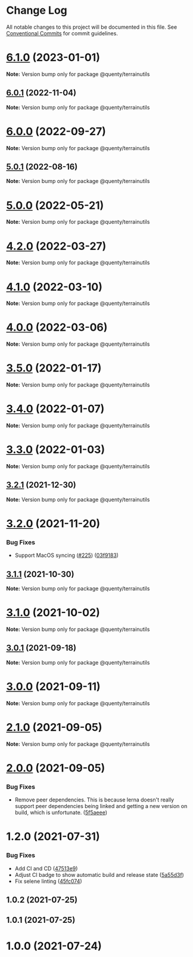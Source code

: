 # Change Log

All notable changes to this project will be documented in this file.
See [Conventional Commits](https://conventionalcommits.org) for commit guidelines.

# [6.1.0](https://github.com/Quenty/NevermoreEngine/compare/@quenty/terrainutils@6.0.1...@quenty/terrainutils@6.1.0) (2023-01-01)

**Note:** Version bump only for package @quenty/terrainutils





## [6.0.1](https://github.com/Quenty/NevermoreEngine/compare/@quenty/terrainutils@6.0.0...@quenty/terrainutils@6.0.1) (2022-11-04)

**Note:** Version bump only for package @quenty/terrainutils





# [6.0.0](https://github.com/Quenty/NevermoreEngine/compare/@quenty/terrainutils@5.0.1...@quenty/terrainutils@6.0.0) (2022-09-27)

**Note:** Version bump only for package @quenty/terrainutils





## [5.0.1](https://github.com/Quenty/NevermoreEngine/compare/@quenty/terrainutils@5.0.0...@quenty/terrainutils@5.0.1) (2022-08-16)

**Note:** Version bump only for package @quenty/terrainutils





# [5.0.0](https://github.com/Quenty/NevermoreEngine/compare/@quenty/terrainutils@4.2.0...@quenty/terrainutils@5.0.0) (2022-05-21)

**Note:** Version bump only for package @quenty/terrainutils





# [4.2.0](https://github.com/Quenty/NevermoreEngine/compare/@quenty/terrainutils@4.1.0...@quenty/terrainutils@4.2.0) (2022-03-27)

**Note:** Version bump only for package @quenty/terrainutils





# [4.1.0](https://github.com/Quenty/NevermoreEngine/compare/@quenty/terrainutils@4.0.0...@quenty/terrainutils@4.1.0) (2022-03-10)

**Note:** Version bump only for package @quenty/terrainutils





# [4.0.0](https://github.com/Quenty/NevermoreEngine/compare/@quenty/terrainutils@3.5.0...@quenty/terrainutils@4.0.0) (2022-03-06)

**Note:** Version bump only for package @quenty/terrainutils





# [3.5.0](https://github.com/Quenty/NevermoreEngine/compare/@quenty/terrainutils@3.4.0...@quenty/terrainutils@3.5.0) (2022-01-17)

**Note:** Version bump only for package @quenty/terrainutils





# [3.4.0](https://github.com/Quenty/NevermoreEngine/compare/@quenty/terrainutils@3.3.0...@quenty/terrainutils@3.4.0) (2022-01-07)

**Note:** Version bump only for package @quenty/terrainutils





# [3.3.0](https://github.com/Quenty/NevermoreEngine/compare/@quenty/terrainutils@3.2.1...@quenty/terrainutils@3.3.0) (2022-01-03)

**Note:** Version bump only for package @quenty/terrainutils





## [3.2.1](https://github.com/Quenty/NevermoreEngine/compare/@quenty/terrainutils@3.2.0...@quenty/terrainutils@3.2.1) (2021-12-30)

**Note:** Version bump only for package @quenty/terrainutils





# [3.2.0](https://github.com/Quenty/NevermoreEngine/compare/@quenty/terrainutils@3.1.1...@quenty/terrainutils@3.2.0) (2021-11-20)


### Bug Fixes

* Support MacOS syncing ([#225](https://github.com/Quenty/NevermoreEngine/issues/225)) ([03f9183](https://github.com/Quenty/NevermoreEngine/commit/03f918392c6a5bdd33f8a17c38de371d1e06c67a))





## [3.1.1](https://github.com/Quenty/NevermoreEngine/compare/@quenty/terrainutils@3.1.0...@quenty/terrainutils@3.1.1) (2021-10-30)

**Note:** Version bump only for package @quenty/terrainutils





# [3.1.0](https://github.com/Quenty/NevermoreEngine/compare/@quenty/terrainutils@3.0.1...@quenty/terrainutils@3.1.0) (2021-10-02)

**Note:** Version bump only for package @quenty/terrainutils





## [3.0.1](https://github.com/Quenty/NevermoreEngine/compare/@quenty/terrainutils@3.0.0...@quenty/terrainutils@3.0.1) (2021-09-18)

**Note:** Version bump only for package @quenty/terrainutils





# [3.0.0](https://github.com/Quenty/NevermoreEngine/compare/@quenty/terrainutils@2.1.0...@quenty/terrainutils@3.0.0) (2021-09-11)

**Note:** Version bump only for package @quenty/terrainutils





# [2.1.0](https://github.com/Quenty/NevermoreEngine/compare/@quenty/terrainutils@2.0.0...@quenty/terrainutils@2.1.0) (2021-09-05)

**Note:** Version bump only for package @quenty/terrainutils





# [2.0.0](https://github.com/Quenty/NevermoreEngine/compare/@quenty/terrainutils@1.2.0...@quenty/terrainutils@2.0.0) (2021-09-05)


### Bug Fixes

* Remove peer dependencies. This is because lerna doesn't really support peer dependencies being linked and getting a new version on build, which is unfortunate. ([5f5aeee](https://github.com/Quenty/NevermoreEngine/commit/5f5aeeea8de9975435309e53679f0ef7064f9dd0))





# 1.2.0 (2021-07-31)


### Bug Fixes

* Add CI and CD ([47513e9](https://github.com/Quenty/NevermoreEngine/commit/47513e9b568162707534af132396dd8756947dd3))
* Adjust CI badge to show automatic build and release state ([5a55d3f](https://github.com/Quenty/NevermoreEngine/commit/5a55d3f19bf8d66a760d67da9b56ed47fab74656))
* Fix selene linting ([45fc074](https://github.com/Quenty/NevermoreEngine/commit/45fc07489ee59127ac6582689f19a0e87c1e5b5a))



## 1.0.2 (2021-07-25)



## 1.0.1 (2021-07-25)



# 1.0.0 (2021-07-24)
